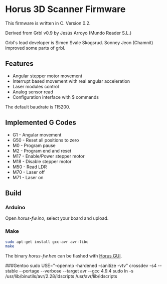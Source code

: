 # Horus 3D Scanner Firmware

This firmware is written in C. Version 0.2.

Derived from Grbl v0.9 by Jesús Arroyo (Mundo Reader S.L.)

Grbl's lead developer is Simen Svale Skogsrud. Sonney Jeon (Chamnit) improved some parts of grbl.


## Features

*   Angular stepper motor movement
*   Interrupt based movement with real angular acceleration
*   Laser modules control
*   Analog sensor read
*   Configuration interface with $ commands

The default baudrate is 115200.


## Implemented G Codes

*   G1   - Angular movement
*   G50  - Reset all positions to zero
*   M0   - Program pause
*   M2   - Program end and reset
*   M17  - Enable/Power stepper motor
*   M18  - Disable stepper motor
*   M50  - Read LDR
*   M70  - Laser off
*   M71  - Laser on

## Build

### Arduino

Open *horus-fw.ino*, select your board and upload.

### Make

```bash
sudo apt-get install gcc-avr avr-libc
make
```

The binary *horus-fw.hex* can be flashed with [Horus GUI](https://github.com/bqlabs/horus).

###Gentoo
sudo USE="-openmp -hardened -sanitize -vtv" crossdev -s4 --stable --portage --verbose --target avr --gcc 4.9.4
sudo ln -s /usr/lib/binutils/avr/2.28/ldscripts /usr/avr/lib/ldscripts



